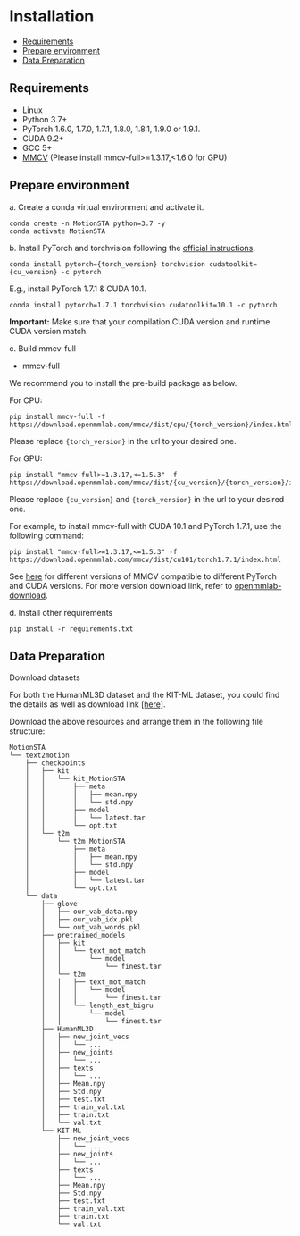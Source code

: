 # Installation

<!-- TOC -->

- [Requirements](#requirements)
- [Prepare environment](#prepare-environment)
- [Data Preparation](#data-preparation)

<!-- TOC -->

## Requirements

- Linux
- Python 3.7+
- PyTorch 1.6.0, 1.7.0, 1.7.1, 1.8.0, 1.8.1, 1.9.0 or 1.9.1.
- CUDA 9.2+
- GCC 5+
- [MMCV](https://github.com/open-mmlab/mmcv) (Please install mmcv-full>=1.3.17,<1.6.0 for GPU)

## Prepare environment

a. Create a conda virtual environment and activate it.

```shell
conda create -n MotionSTA python=3.7 -y
conda activate MotionSTA
```

b. Install PyTorch and torchvision following the [official instructions](https://pytorch.org/).
```shell
conda install pytorch={torch_version} torchvision cudatoolkit={cu_version} -c pytorch
```

E.g., install PyTorch 1.7.1 & CUDA 10.1.
```shell
conda install pytorch=1.7.1 torchvision cudatoolkit=10.1 -c pytorch
```

**Important:** Make sure that your compilation CUDA version and runtime CUDA version match.

c. Build mmcv-full

- mmcv-full

We recommend you to install the pre-build package as below.

For CPU:
```shell
pip install mmcv-full -f https://download.openmmlab.com/mmcv/dist/cpu/{torch_version}/index.html
```
Please replace `{torch_version}` in the url to your desired one.

For GPU:
```shell
pip install "mmcv-full>=1.3.17,<=1.5.3" -f https://download.openmmlab.com/mmcv/dist/{cu_version}/{torch_version}/index.html
```
Please replace `{cu_version}` and `{torch_version}` in the url to your desired one.

For example, to install mmcv-full with CUDA 10.1 and PyTorch 1.7.1, use the following command:
```shell
pip install "mmcv-full>=1.3.17,<=1.5.3" -f https://download.openmmlab.com/mmcv/dist/cu101/torch1.7.1/index.html
```

See [here](https://mmcv.readthedocs.io/en/latest/get_started/installation.html) for different versions of MMCV compatible to different PyTorch and CUDA versions.
For more version download link, refer to [openmmlab-download](https://download.openmmlab.com/mmcv/dist/index.html).


d. Install other requirements

```shell
pip install -r requirements.txt
```

## Data Preparation

Download datasets

For both the HumanML3D dataset and the KIT-ML dataset, you could find the details as well as download link [[here]](https://github.com/EricGuo5513/HumanML3D).

Download the above resources and arrange them in the following file structure:

```text
MotionSTA
└── text2motion
    ├── checkpoints
    │   ├── kit
    │   │   └── kit_MotionSTA
    │   │       ├── meta
    │   │       │   ├── mean.npy
    │   │       │   └── std.npy
    │   │       ├── model
    │   │       │   └── latest.tar
    │   │       └── opt.txt
    │   └── t2m
    │       └── t2m_MotionSTA
    │           ├── meta
    │           │   ├── mean.npy
    │           │   └── std.npy
    │           ├── model
    │           │   └── latest.tar
    │           └── opt.txt
    └── data
        ├── glove
        │   ├── our_vab_data.npy
        │   ├── our_vab_idx.pkl
        │   └── out_vab_words.pkl
        ├── pretrained_models
        │   ├── kit
        │   │   └── text_mot_match
        │   │       └── model
        │   │           └── finest.tar
        │   └── t2m
        │   │   ├── text_mot_match
        │   │   │   └── model
        │   │   │       └── finest.tar
        │   │   └── length_est_bigru
        │   │       └── model
        │   │           └── finest.tar
        ├── HumanML3D
        │   ├── new_joint_vecs
        │   │   └── ...
        │   ├── new_joints
        │   │   └── ...
        │   ├── texts
        │   │   └── ...
        │   ├── Mean.npy
        │   ├── Std.npy
        │   ├── test.txt
        │   ├── train_val.txt
        │   ├── train.txt
        │   └── val.txt
        └── KIT-ML
            ├── new_joint_vecs
            │   └── ...
            ├── new_joints
            │   └── ...
            ├── texts
            │   └── ...
            ├── Mean.npy
            ├── Std.npy
            ├── test.txt
            ├── train_val.txt
            ├── train.txt
            └── val.txt
```